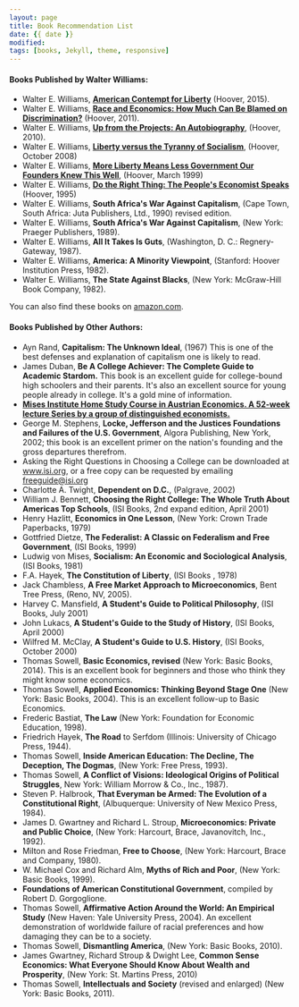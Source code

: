 ```yaml
---
layout: page
title: Book Recommendation List
date: {{ date }}
modified:
tags: [books, Jekyll, theme, responsive]
---
```


#### Books Published by Walter Williams:

* Walter E. Williams, [**American Contempt for Liberty**](http://www.hooverpress.org/productdetails.cfm?PC=1630) (Hoover, 2015).
* Walter E. Williams, [**Race and Economics: How Much Can Be Blamed on Discrimination?**](http://www.hooverpress.org/productdetails.cfm?PC=1522) (Hoover, 2011).
* Walter E. Williams, [**Up from the Projects: An Autobiography**](http://www.hooverpress.org/productdetails.cfm?PC=1435), (Hoover, 2010).
* Walter E. Williams, [**Liberty versus the Tyranny of Socialism**](http://www.hooverpress.org/productdetails.cfm?PC=1334), (Hoover, October 2008)
* Walter E. Williams, [**More Liberty Means Less Government Our Founders Knew This Well**](http://www.hooverpress.org/productdetails.cfm?PC=818), (Hoover, March 1999)
* Walter E. Williams, [**Do the Right Thing: The People's Economist Speaks**](http://www.hooverpress.org/productdetails.cfm?PC=83) (Hoover, 1995)
* Walter E. Williams, **South Africa's War Against Capitalism**, (Cape Town, South Africa: Juta Publishers, Ltd., 1990) revised edition.
* Walter E. Williams, **South Africa's War Against Capitalism**, (New York: Praeger Publishers, 1989).
* Walter E. Williams, **All It Takes Is Guts**, (Washington, D. C.: Regnery-Gateway, 1987).
* Walter E. Williams, **America: A Minority Viewpoint**, (Stanford: Hoover Institution Press, 1982).
* Walter E. Williams, **The State Against Blacks**, (New York: McGraw-Hill Book Company, 1982).

You can also find these books on [amazon.com](http://amazon.com).

#### Books Published by Other Authors:

* Ayn Rand, **Capitalism: The Unknown Ideal**, (1967) This is one of the best defenses and explanation of capitalism one is likely to read.
* James Duban, **Be A College Achiever: The Complete Guide to Academic Stardom.** This book is an excellent guide for college-bound high schoolers and their parents. It's also an excellent source for young people already in college. It's a gold mine of information.
* [**Mises Institute Home Study Course in Austrian Economics. A 52-week lecture Series by a group of distinguished economists.**](http://www.mises.org/store/Mises-Institute-Home-Study-Course-in-Austrian-Economics-P211C0.aspx)
* George M. Stephens, **Locke, Jefferson and the Justices Foundations and Failures of the U.S. Government**, Algora Publishing, New York, 2002; this book is an excellent primer on the nation's founding and the gross departures therefrom.
* Asking the Right Questions in Choosing a College can be downloaded at www.isi.org, or a free copy can be requested by emailing freeguide@isi.org
* Charlotte A. Twight, **Dependent on D.C.**, (Palgrave, 2002)
* William J. Bennett, **Choosing the Right College: The Whole Truth About Americas Top Schools**, (ISI Books, 2nd expand edition, April 2001)
* Henry Hazlitt, **Economics in One Lesson**, (New York: Crown Trade Paperbacks, 1979)
* Gottfried Dietze, **The Federalist: A Classic on Federalism and Free Government**, (ISI Books, 1999)
* Ludwig von Mises, **Socialism: An Economic and Sociological Analysis**, (ISI Books, 1981)
* F.A. Hayek, **The Constitution of Liberty**, (ISI Books , 1978)
* Jack Chambless, **A Free Market Approach to Microeconomics**, Bent Tree Press, (Reno, NV, 2005).
* Harvey C. Mansfield, **A Student's Guide to Political Philosophy**, (ISI Books, July 2001)
* John Lukacs, **A Student's Guide to the Study of History**, (ISI Books, April 2000)
* Wilfred M. McClay, **A Student's Guide to U.S. History**, (ISI Books, October 2000)
* Thomas Sowell, **Basic Economics, revised** (New York: Basic Books, 2014). This is an excellent book for beginners and those who think they might know some economics.
* Thomas Sowell, **Applied Economics: Thinking Beyond Stage One** (New York: Basic Books, 2004). This is an excellent follow-up to Basic Economics.
* Frederic Bastiat, **The Law** (New York: Foundation for Economic Education, 1998).
* Friedrich Hayek, **The Road** to Serfdom (Illinois: University of Chicago Press, 1944).
* Thomas Sowell, **Inside American Education: The Decline, The Deception, The Dogmas**, (New York: Free Press, 1993).
* Thomas Sowell, **A Conflict of Visions: Ideological Origins of Political Struggles**, New York: William Morrow & Co., Inc., 1987).
* Steven P. Halbrook, **That Everyman be Armed: The Evolution of a Constitutional Right**, (Albuquerque: University of New Mexico Press, 1984).
* James D. Gwartney and Richard L. Stroup, **Microeconomics: Private and Public Choice**, (New York: Harcourt, Brace, Javanovitch, Inc., 1992).
* Milton and Rose Friedman, **Free to Choose**, (New York: Harcourt, Brace and Company, 1980).
* W. Michael Cox and Richard Alm, **Myths of Rich and Poor**, (New York: Basic Books, 1999).
* **Foundations of American Constitutional Government**, compiled by Robert D. Gorgoglione.
* Thomas Sowell, **Affirmative Action Around the World: An Empirical Study** (New Haven: Yale University Press, 2004). An excellent demonstration of worldwide failure of racial preferences and how damaging they can be to a society.
* Thomas Sowell, **Dismantling America**, (New York: Basic Books, 2010).
* James Gwartney, Richard Stroup & Dwight Lee, **Common Sense Economics: What Everyone Should Know About Wealth and Prosperity**, (New York: St. Martins Press, 2010)
* Thomas Sowell, **Intellectuals and Society** (revised and enlarged) (New York: Basic Books, 2011).

